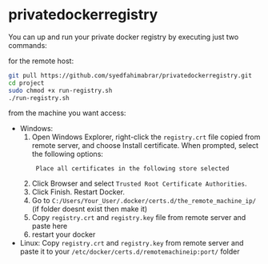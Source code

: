 # privatedockerregistry

You can up and run your private docker registry by executing just two commands:

for the remote host:
```bash
git pull https://github.com/syedfahimabrar/privatedockerregistry.git
cd project
sudo chmod +x run-registry.sh
./run-registry.sh
```
from the machine you want access:
- Windows:
  1. Open Windows Explorer, right-click the `registry.crt` file copied from remote server, and choose Install certificate. When prompted, select the following options:
     ```Store location	local machine
      Place all certificates in the following store	selected
     ```
  2. Click Browser and select `Trusted Root Certificate Authorities`.
  3. Click Finish. Restart Docker.
  4. Go to `C:/Users/Your_User/.docker/certs.d/the_remote_machine_ip/` (if folder doesnt exist then make it)
  5. Copy `registry.crt` and `registry.key` file from remote server and paste here
  6. restart your docker
- Linux:
  Copy `registry.crt` and `registry.key` from remote server and paste it to your `/etc/docker/certs.d/remotemachineip:port/` folder
